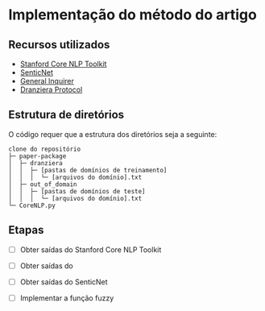 # Implementação do método do artigo

## Recursos utilizados
* [Stanford Core NLP Toolkit](https://stanfordnlp.github.io/CoreNLP/)
* [SenticNet](https://sentic.net/)
* [General Inquirer](http://www.wjh.harvard.edu/~inquirer/)
* [Dranziera Protocol](http://www.lrec-conf.org/proceedings/lrec2016/pdf/111_Paper.pdf)

## Estrutura de diretórios

O código requer que a estrutura dos diretórios seja a seguinte:
```
clone do repositório
├─ paper-package
│  ├─ dranziera
│  │  ├─ [pastas de domínios de treinamento]
│  │  │  └─ [arquivos do domínio].txt
│  ├─ out_of_domain
│  │  ├─ [pastas de domínios de teste]
│  │  │  └─ [arquivos do domínio].txt
└─ CoreNLP.py
```


## Etapas
* [ ] Obter saídas do Stanford Core NLP Toolkit
* [ ] Obter saídas do 
* [ ] Obter saídas do SenticNet
* [ ] Implementar a função fuzzy


